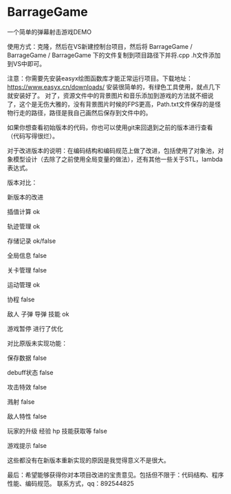 ﻿# BarrageGame

一个简单的弹幕射击游戏DEMO

使用方式：克隆，然后在VS新建控制台项目，然后将 
BarrageGame /  BarrageGame  /  BarrageGame 下的文件复制到项目路径下并将.cpp .h文件添加到VS中即可。

注意：你需要先安装easyx绘图函数库才能正常运行项目。下载地址：https://www.easyx.cn/downloads/  安装很简单的，有绿色工具使用，就点几下就安装好了。
对了，资源文件中的背景图片和音乐添加到游戏的方法就不细说了，这个是无伤大雅的，没有背景图片时候的FPS更高，Path.txt文件保存的是怪物行走的路径，路径是我自己画然后保存到文件中的。

如果你想查看初始版本的代码，你也可以使用git来回退到之前的版本进行查看（代码写得很烂）。

对于改进版本的说明：在编码结构和编码规范上做了改进，包括使用了对象池，对象模型设计（去除了之前使用全局变量的做法），还有其他一些关于STL，lambda表达式。

版本对比：

新版本的改进

插值计算					ok

轨迹管理					ok

存储记录					ok/false

全局信息					false	

关卡管理					false	

运动管理					ok	

协程					false

敌人 子弹 导弹  技能			ok

游戏暂停					进行了优化

对比原版未实现功能：

保存数据					false

debuff状态				false

攻击特效					false

溅射					false	

敌人特性					false

玩家的升级  经验 hp  技能获取等		false

游戏提示					false

这些都没有在新版本重新实现的原因是我觉得意义不是很大。

最后：希望能够获得你对本项目改进的宝贵意见。包括但不限于：代码结构、程序性能、编码规范。
联系方式，qq：892544825 
